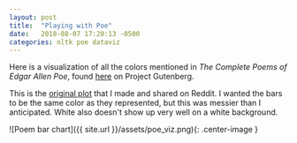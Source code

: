 ```yaml
---
layout: post
title:  "Playing with Poe"
date:   2018-08-07 17:20:13 -0500
categories: nltk poe dataviz
---
```


Here is a visualization of all the colors mentioned in *The Complete Poems of Edgar Allen Poe*, found [here][poe-poems] on Project Gutenberg.

This is the [original plot][reddit-viz] that I made and shared on Reddit. I wanted the bars to be the same color as they represented, but this was messier than I anticipated. White also doesn't show up very well on a white background. 

[poe-poems]:http://www.gutenberg.org/cache/epub/10031/pg10031.txt
[reddit-viz]: https://www.reddit.com/r/dataisbeautiful/comments/94jsrv/oc_appearances_of_different_colors_in_the/
[poe-vol1]: https://www.gutenberg.org/files/2147/2147-0.txt
[poe-vol2]: https://www.gutenberg.org/files/2148/2148-0.txt
[poe-vol3]: https://www.gutenberg.org/files/2149/2149-0.txt
[poe-vol4]: https://www.gutenberg.org/files/2150/2150-0.txt
[poe-vol5]: https://www.gutenberg.org/files/2151/2151-0.txt

![Poem bar chart]({{ site.url }}/assets/poe_viz.png){: .center-image }
